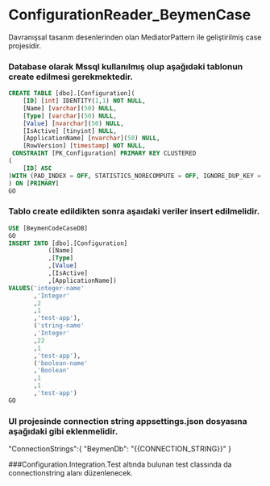 ﻿# ConfigurationReader_BeymenCase

Davranışsal tasarım desenlerinden olan MediatorPattern ile geliştirilmiş case projesidir. 

### Database olarak Mssql kullanılmış olup aşağıdaki tablonun  create edilmesi gerekmektedir. 

```sql
CREATE TABLE [dbo].[Configuration](
	[ID] [int] IDENTITY(1,1) NOT NULL,
	[Name] [varchar](50) NULL,
	[Type] [varchar](50) NULL,
	[Value] [nvarchar](50) NULL,
	[IsActive] [tinyint] NULL,
	[ApplicationName] [nvarchar](50) NULL,
	[RowVersion] [timestamp] NOT NULL,
 CONSTRAINT [PK_Configuration] PRIMARY KEY CLUSTERED 
(
	[ID] ASC
)WITH (PAD_INDEX = OFF, STATISTICS_NORECOMPUTE = OFF, IGNORE_DUP_KEY = OFF, ALLOW_ROW_LOCKS = ON, ALLOW_PAGE_LOCKS = ON) ON [PRIMARY]
) ON [PRIMARY]
GO
```


### Tablo create edildikten sonra aşaıdaki veriler insert edilmelidir. 

```sql
USE [BeymenCodeCaseDB]
GO
INSERT INTO [dbo].[Configuration]
           ([Name]
           ,[Type]
           ,[Value]
           ,[IsActive]
           ,[ApplicationName])
VALUES('integer-name'
       ,'Integer'
       ,2
       ,1
       ,'test-app'),
       ('string-name'
       ,'Integer'
       ,22
       ,1
       ,'test-app'),
       ('boolean-name'
       ,'Boolean'
       ,1
       ,1
       ,'test-app')
GO

```
### UI projesinde connection string  appsettings.json dosyasına aşağıdaki gibi eklenmelidir. 
"ConnectionStrings":{
"BeymenDb": "{{CONNECTION_STRING}}"
}


###Configuration.Integration.Test altında bulunan test classında da connectionstring alanı düzenlenecek. 






